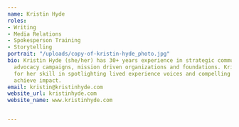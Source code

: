 ```yaml
---
name: Kristin Hyde
roles:
- Writing
- Media Relations
- Spokesperson Training
- Storytelling
portrait: "/uploads/copy-of-kristin-hyde_photo.jpg"
bio: Kristin Hyde (she/her) has 30+ years experience in strategic communications for progressive policy
  advocacy campaigns, mission driven organizations and foundations. Kristin is known
  for her skill in spotlighting lived experience voices and compelling stories to
  achieve impact.
email: kristin@kristinhyde.com
website_url: kristinhyde.com
website_name: www.kristinhyde.com


---
```

